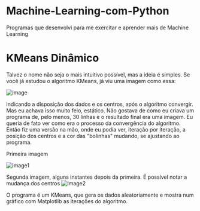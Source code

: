 # Machine-Learning-com-Python

Programas que desenvolvi para me exercitar e aprender mais de Machine Learning

# KMeans Dinâmico

Talvez o nome não seja o mais intuitivo possível, mas a ideia é simples. Se você já estudou o algoritmo KMeans, já viu uma imagem como essa: 

![image](https://user-images.githubusercontent.com/56319681/130702933-b1a6f01a-c0d4-4762-86f1-3d97eafd9d7a.png)

indicando a disposição dos dados e os centros, após o algoritmo convergir. Mas eu achava isso muito feio, estático. Não gostava de como eu criava um programa de, pelo menos, 30 linhas e o resultado final era uma imagem. Eu queria de fato ver como era o processo da convergência do algoritmo. Então fiz uma versão na mão, onde 
eu podia ver, iteração por iteração, a posição dos centros e a cor das "bolinhas" mudando, se ajustando ao programa.

Primeira imagem

![image1](https://user-images.githubusercontent.com/56319681/130703152-df728c6c-115b-4011-a824-8dbff3c34eea.png)

Segunda imagem, alguns instantes depois da primeira. É possível notar a mudança dos centros
![image2](https://user-images.githubusercontent.com/56319681/130703149-a00830bb-62ad-4e24-93dd-c442fcd584a5.png)

O programa é um KMeans, que gera os dados aleatoriamente e mostra num gráfico com Matplotlib as iterações do algoritmo.

